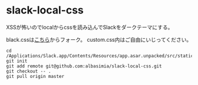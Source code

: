 # slack-local-css
XSSが怖いのでlocalからcssを読み込んでSlackをダークテーマにする。

black.cssは[こちら](https://cdn.rawgit.com/laCour/slack-night-mode/master/css/raw/black.css)からフォーク。
custom.css内はご自由にいじってください。

```
cd /Applications/Slack.app/Contents/Resources/app.asar.unpacked/src/static
git init
git add remote git@github.com:albasimia/slack-local-css.git
git checkout -- .
git pull origin master
```

